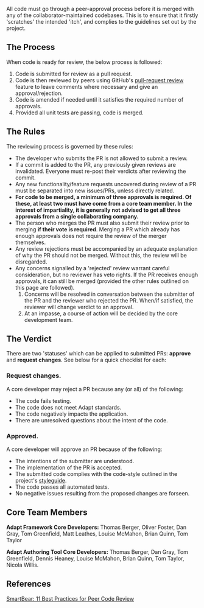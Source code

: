 All code must go through a peer-approval process before it is merged with any of the collaborator-maintained codebases. This is to ensure that it firstly 'scratches' the intended 'itch', and complies to the guidelines set out by the project.

## The Process

When code is ready for review, the below process is followed:

1. Code is submitted for review as a pull request.
1. Code is then reviewed by peers using GitHub's [pull-request review](https://help.github.com/articles/about-pull-request-reviews/) feature to leave comments where necessary and give an approval/rejection.
1. Code is amended if needed until it satisfies the required number of approvals.
1. Provided all unit tests are passing, code is merged.

## The Rules

The reviewing process is governed by these rules:

* The developer who submits the PR is not allowed to submit a review.
* If a commit is added to the PR, any previously given reviews are invalidated. Everyone must re-post their verdicts after reviewing the commit.
* Any new functionality/feature requests uncovered during review of a PR must be separated into new issues/PRs, unless directly related.
* **For code to be merged, a minimum of three approvals is required. Of these, at least two must have come from a core team member. In the interest of impartiality, it is generally not advised to get all three approvals from a single collaborating company.**  
* The person who merges the PR must also submit their review prior to merging **if their vote is required**. Merging a PR which already has enough approvals does not require the review of the merger themselves.
* Any review rejections must be accompanied by an adequate explanation of why the PR should not be merged. Without this, the review will be disregarded.
* Any concerns signalled by a 'rejected' review warrant careful consideration, but no reviewer has veto rights. If the PR receives enough approvals, it can still be merged (provided the other rules outlined on this page are followed).
  1. Concerns will be resolved in conversation between the submitter of the PR and the reviewer who rejected the PR. When/if satisfied, the reviewer will change verdict to an approval.
  2. At an impasse, a course of action will be decided by the core development team.

## The Verdict

There are two 'statuses' which can be applied to submitted PRs: **approve** and **request changes**. See below for a quick checklist for each:

### Request changes.
A core developer may reject a PR because any (or all) of the following:

- The code fails testing.
- The code does not meet Adapt standards.
- The code negatively impacts the application.
- There are unresolved questions about the intent of the code.

### Approved.
A core developer will approve an PR because of the following:

- The intentions of the submitter are understood.
- The implementation of the PR is accepted.
- The submitted code complies with the code-style outlined in the project's [styleguide](https://github.com/adaptlearning/documentation/blob/master/01_cross_workstream/style_guide.md).
- The code passes all automated tests.
- No negative issues resulting from the proposed changes are forseen.

## Core Team Members

**Adapt Framework Core Developers:** Thomas Berger, Oliver Foster, Dan Gray, Tom Greenfield, Matt Leathes, Louise McMahon, Brian Quinn, Tom Taylor
 
**Adapt Authoring Tool Core Developers:** Thomas Berger, Dan Gray, Tom Greenfield, Dennis Heaney, Louise McMahon, Brian Quinn, Tom Taylor, Nicola Willis.

## References

[SmartBear: 11 Best Practices for Peer Code Review](http://smartbear.com/smartbear/media/pdfs/wp-cc-11-best-practices-of-peer-code-review.pdf)